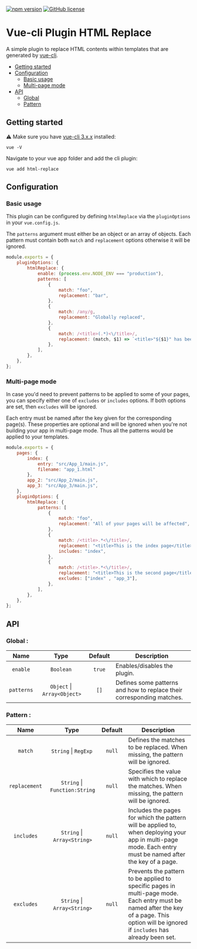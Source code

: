 [![npm version](https://badge.fury.io/js/vue-cli-plugin-html-replace.svg)](https://www.npmjs.com/package/vue-cli-plugin-html-replace)
[![GitHub license](https://img.shields.io/github/license/tpavard/vue-cli-plugin-html-replace.svg)](https://github.com/tpavard/vue-cli-plugin-html-replace/blob/master/LICENSE)

# Vue-cli Plugin HTML Replace

A simple plugin to replace HTML contents within templates that are generated by [vue-cli](https://github.com/vuejs/vue-cli).

- [Getting started](#getting-started)
- [Configuration](#configuration)
    - [Basic usage](#basic-usage)
    - [Multi-page mode](#multi-page-mode)
- [API](#api)
    - [Global](#global)
    - [Pattern](#pattern)

## Getting started

:warning: Make sure you have [vue-cli 3.x.x](https://github.com/vuejs/vue-cli) installed:

```
vue -V
```

Navigate to your vue app folder and add the cli plugin:

```
vue add html-replace
```
## Configuration

### Basic usage

This plugin can be configured by defining `htmlReplace` via the `pluginOptions` in your `vue.config.js`.

The `patterns` argument must either be an object or an array of objects. Each pattern must contain both `match` and `replacement` options otherwise it will be ignored.

```javascript
module.exports = {
    pluginOptions: {
        htmlReplace: {
            enable: (process.env.NODE_ENV === "production"),
            patterns: [
                {
                    match: "foo",
                    replacement: "bar",
                },
                {
                    match: /any/g,
                    replacement: "Globally replaced",
                },
                {
                    match: /<title>(.*)<\/title>/,
                    replacement: (match, $1) => `<title>"${$1}" has been replaced.</title>`,
                },
            ],
        },
    },
};
```

### Multi-page mode

In case you'd need to prevent patterns to be applied to some of your pages, you can specify either one of `excludes` or `includes` options. If both options are set, then `excludes` will be ignored.

Each entry must be named after the key given for the corresponding page(s). These properties are optional and will be ignored when you're not building your app in multi-page mode. Thus all the patterns would be applied to your templates.

```javascript
module.exports = {
    pages: {
        index: {
            entry: "src/App_1/main.js",
            filename: "app_1.html"
        },
        app_2: "src/App_2/main.js",
        app_3: "src/App_3/main.js",
    },
    pluginOptions: {
        htmlReplace: {
            patterns: [
                {
                    match: "foo",
                    replacement: "All of your pages will be affected",
                },
                {
                    match: /<title>.*<\/title>/,
                    replacement: "<title>This is the index page</title>",
                    includes: "index",
                },
                {
                    match: /<title>.*<\/title>/,
                    replacement: "<title>This is the second page</title>",
                    excludes: ["index" , "app_3"],
                },
            ],
        },
    },
};
```

## API

### Global :

| Name | Type | Default | Description |
| :--: | :--: | :--: | --- |
| `enable` | `Boolean` | `true` | Enables/disables the plugin. |
| `patterns` | `Object`&nbsp;\|&nbsp;`Array<Object>` | `[]` | Defines some patterns and how to replace their corresponding matches. |

### Pattern :

| Name | Type | Default | Description |
| :--: | :--: | :--: | --- |
| `match` | `String`&nbsp;\|&nbsp;`RegExp` | `null` | Defines the matches to be replaced. When missing, the pattern will be ignored. |
| `replacement` | `String`&nbsp;\|&nbsp;`Function:String` | `null` | Specifies the value with which to replace the matches. When missing, the pattern will be ignored. |
| `includes` | `String`&nbsp;\|&nbsp;`Array<String>` | `null` | Includes the pages for which the pattern will be applied to, when deploying your app in multi-page mode. Each entry must be named after the key of a page. |
| `excludes` | `String`&nbsp;\|&nbsp;`Array<String>` | `null` | Prevents the pattern to be applied to specific pages in multi-page mode. Each entry must be named after the key of a page. This option will be ignored if `includes` has already been set. |
